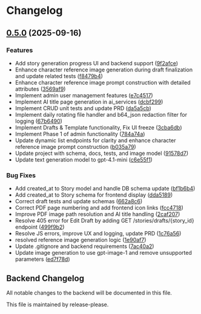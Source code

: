 # Changelog

## [0.5.0](https://github.com/LeeBaker3/story_gen_for_work/compare/backend-v0.4.4...backend-v0.5.0) (2025-09-16)


### Features

* Add story generation progress UI and backend support ([9f2afce](https://github.com/LeeBaker3/story_gen_for_work/commit/9f2afcea2eb7afb6742f45f8eabd233a1fe8d28c))
* Enhance character reference image generation during draft finalization and update related tests ([f8479b4](https://github.com/LeeBaker3/story_gen_for_work/commit/f8479b44ec6c912b3f0b92974457c135545746dd))
* Enhance character reference image prompt construction with detailed attributes ([3569af9](https://github.com/LeeBaker3/story_gen_for_work/commit/3569af9a670dd1da80c450bae6525d1bc1002e94))
* Implement admin user management features ([e7c4517](https://github.com/LeeBaker3/story_gen_for_work/commit/e7c4517d15206b98e366e02544e724d3e7bf2abe))
* Implement AI title page generation in ai_services ([dcbf299](https://github.com/LeeBaker3/story_gen_for_work/commit/dcbf2993a187a45413457f928a251e92b73b1315))
* Implement CRUD unit tests and update PRD ([da5a5cb](https://github.com/LeeBaker3/story_gen_for_work/commit/da5a5cb67ed277cbcc1486db59a3df0097f08493))
* Implement daily rotating file handler and b64_json redaction filter for logging ([67b6490](https://github.com/LeeBaker3/story_gen_for_work/commit/67b64908c6753401e9b1369b270e6afb48368be4))
* Implement Drafts & Template functionality, Fix UI freeze ([3cba6db](https://github.com/LeeBaker3/story_gen_for_work/commit/3cba6dbf38a08861c0ce776d28eba762f8c5fccd))
* Implement Phase 1 of admin functionality ([784a74a](https://github.com/LeeBaker3/story_gen_for_work/commit/784a74a8dfd1c055931b38e7a07225f5758d3f54))
* Update dynamic list endpoints for clarity and enhance character reference image prompt construction ([b035a79](https://github.com/LeeBaker3/story_gen_for_work/commit/b035a791cb0a0a7b97e6d7c4fd7788678a0d53f0))
* Update project with schema, docs, tests, and image model ([91578d7](https://github.com/LeeBaker3/story_gen_for_work/commit/91578d79be8faa90342993cee797f87ebd0e1847))
* Update text generation model to gpt-4.1-mini ([c6e55f1](https://github.com/LeeBaker3/story_gen_for_work/commit/c6e55f13348eabb565b466a5a41111e94794fc37))


### Bug Fixes

* Add created_at to Story model and handle DB schema update ([bf1b6b4](https://github.com/LeeBaker3/story_gen_for_work/commit/bf1b6b490599ce859c559e46b2e3da823bfc313b))
* Add created_at to Story schema for frontend display ([dda5189](https://github.com/LeeBaker3/story_gen_for_work/commit/dda5189df74e16bdf0062442d6e27e76eaca47c8))
* Correct draft tests and update schemas ([662a8c6](https://github.com/LeeBaker3/story_gen_for_work/commit/662a8c63ff965e0e21cf3127628662477004c3bf))
* Correct PDF page numbering and add frontend icon links ([fcc4718](https://github.com/LeeBaker3/story_gen_for_work/commit/fcc47188440752ea48895e022f8a93d6834b3aad))
* Improve PDF image path resolution and AI title handling ([2caf207](https://github.com/LeeBaker3/story_gen_for_work/commit/2caf207d3f20950391d44a6572c51338fac12666))
* Resolve 405 error for Edit Draft by adding GET /stories/drafts/{story_id} endpoint ([499f9b2](https://github.com/LeeBaker3/story_gen_for_work/commit/499f9b23e863d7a09f7c32ed5f335a9d580ead8d))
* Resolve JS errors, improve UX and logging, update PRD ([1c76a56](https://github.com/LeeBaker3/story_gen_for_work/commit/1c76a56daa6b6c9e83c0076babf5e2dd87e9d1ad))
* resolved reference image generation logic ([1e90af7](https://github.com/LeeBaker3/story_gen_for_work/commit/1e90af77f1f3004493641bd71833b07f946ae4d6))
* Update .gitignore and backend requirements ([7ac40a2](https://github.com/LeeBaker3/story_gen_for_work/commit/7ac40a292edcebe7a9719bf3a0a2e5d6292f229d))
* Update image generation to use gpt-image-1 and remove unsupported parameters ([ed7f78d](https://github.com/LeeBaker3/story_gen_for_work/commit/ed7f78de2e109cfe653f05a075c30ded0aa6817c))

## Backend Changelog

All notable changes to the backend will be documented in this file.

This file is maintained by release-please.
